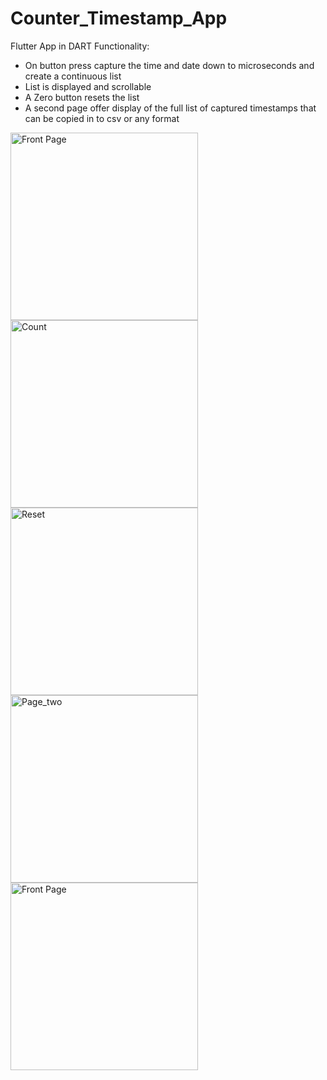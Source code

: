 # Counter_Timestamp_App
Flutter App in DART 
Functionality: 
- On button press capture the time and date down to microseconds and create a continuous list
- List is displayed and scrollable
- A Zero button resets the list
- A second page offer display of the full list of captured timestamps that can be copied in to csv or any format 

<img src= "https://github.com/CMehner-space/Counter_Timestamp_App/assets/69016840/a77a0864-9731-4c09-979f-0ec2c20738eb" alt="Front Page" width="300">
<img src= "https://github.com/CMehner-space/Counter_Timestamp_App/assets/69016840/965957f8-e159-45a0-9a3c-c91f1871b167" alt="Count" width="300">
<img src= "https://github.com/CMehner-space/Counter_Timestamp_App/assets/69016840/d3199ea0-c73e-42c3-977b-a90cc8335e1a" alt="Reset" width="300">
<img src= "https://github.com/CMehner-space/Counter_Timestamp_App/assets/69016840/05a8879c-6f7d-469d-b81f-14821c74ca76" alt="Page_two" width="300">
<img src= "https://github.com/CMehner-space/Counter_Timestamp_App/assets/69016840/965957f8-e159-45a0-9a3c-c91f1871b167" alt="Front Page" width="300">


